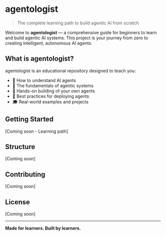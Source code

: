 # agentologist

> The complete learning path to build agentic AI from scratch

Welcome to **agentologist** — a comprehensive guide for beginners to learn and build agentic AI systems. This project is your journey from zero to creating intelligent, autonomous AI agents.

## What is agentologist?

agentologist is an educational repository designed to teach you:

- 🤖 How to understand AI agents
- 🧠 The fundamentals of agentic systems
- 🔨 Hands-on building of your own agents
- 🚀 Best practices for deploying agents
- 🎓 Real-world examples and projects

## Getting Started

[Coming soon - Learning path]

## Structure

[Coming soon]

## Contributing

[Coming soon]

## License

[Coming soon]

---

**Made for learners. Built by learners.**
